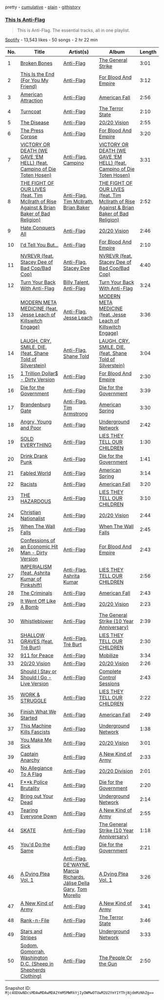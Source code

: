 pretty - [cumulative](/playlists/cumulative/37i9dQZF1DZ06evO1JIytk.md) - [plain](/playlists/plain/37i9dQZF1DZ06evO1JIytk) - [githistory](https://github.githistory.xyz/mackorone/spotify-playlist-archive/blob/main/playlists/plain/37i9dQZF1DZ06evO1JIytk)

### [This Is Anti\-Flag](https://open.spotify.com/playlist/37i9dQZF1DZ06evO1JIytk)

> This is Anti\-Flag\. The essential tracks, all in one playlist.

[Spotify](https://open.spotify.com/user/spotify) - 13,543 likes - 50 songs - 2 hr 22 min

| No. | Title | Artist(s) | Album | Length |
|---|---|---|---|---|
| 1 | [Broken Bones](https://open.spotify.com/track/3F3WJuZLS5I5aOcQLCbMGK) | [Anti\-Flag](https://open.spotify.com/artist/30sqtiTKIb1oDve0SdYayT) | [The General Strike](https://open.spotify.com/album/406J0Oguq0uZBtJmsc5juw) | 3:01 |
| 2 | [This Is the End \(For You My Friend\)](https://open.spotify.com/track/1jvqZQtbBGK5GJCGT615ao) | [Anti\-Flag](https://open.spotify.com/artist/30sqtiTKIb1oDve0SdYayT) | [For Blood And Empire](https://open.spotify.com/album/3B3gJszXnaDZMz8YVRZ1J2) | 3:12 |
| 3 | [American Attraction](https://open.spotify.com/track/0p8fUOBfWtGcaKGiD9drgJ) | [Anti\-Flag](https://open.spotify.com/artist/30sqtiTKIb1oDve0SdYayT) | [American Fall](https://open.spotify.com/album/2zcRMvP3i0me9zZqp61JF9) | 2:56 |
| 4 | [Turncoat](https://open.spotify.com/track/3HA8pLvjBGoBpDJbaLjFNo) | [Anti\-Flag](https://open.spotify.com/artist/30sqtiTKIb1oDve0SdYayT) | [The Terror State](https://open.spotify.com/album/1GHpqoqOxKzUBpHeUcWShP) | 2:10 |
| 5 | [The Disease](https://open.spotify.com/track/7rPQyZgkxzLHAUQhYl29aX) | [Anti\-Flag](https://open.spotify.com/artist/30sqtiTKIb1oDve0SdYayT) | [20/20 Vision](https://open.spotify.com/album/6e4jOwPyT9Xp9fy9nzuXDS) | 2:55 |
| 6 | [The Press Corpse](https://open.spotify.com/track/0mzqrv0bY7d5ECDfsRMUpf) | [Anti\-Flag](https://open.spotify.com/artist/30sqtiTKIb1oDve0SdYayT) | [For Blood And Empire](https://open.spotify.com/album/3B3gJszXnaDZMz8YVRZ1J2) | 3:20 |
| 7 | [VICTORY OR DEATH \(WE GAVE ‘EM HELL\) \(feat\. Campino of Die Toten Hosen\)](https://open.spotify.com/track/4P5rqjqcNmCkD5ipTUhhFS) | [Anti\-Flag](https://open.spotify.com/artist/30sqtiTKIb1oDve0SdYayT), [Campino](https://open.spotify.com/artist/4URwBrjUZk4M2L1bSfJCIs) | [VICTORY OR DEATH \(WE GAVE ‘EM HELL\) \(feat\. Campino of Die Toten Hosen\)](https://open.spotify.com/album/1g9OgCVZgWNVmQfHoSJ72Q) | 3:31 |
| 8 | [THE FIGHT OF OUR LIVES \(feat\. Tim McIlrath of Rise Against & Brian Baker of Bad Religion\)](https://open.spotify.com/track/1TZDfrtzmN70FKKeCcrwxT) | [Anti\-Flag](https://open.spotify.com/artist/30sqtiTKIb1oDve0SdYayT), [Tim McIlrath](https://open.spotify.com/artist/1ha9OccsctLTOMCFWTpC9Z), [Brian Baker](https://open.spotify.com/artist/6iIkHyTPwf0OrLGibZxT8Q) | [THE FIGHT OF OUR LIVES \(feat\. Tim McIlrath of Rise Against & Brian Baker of Bad Religion\)](https://open.spotify.com/album/52O9xBWemqkJRPWK3mDdCP) | 2:52 |
| 9 | [Hate Conquers All](https://open.spotify.com/track/6LnIBfJxftCiHM2mJ1iUfH) | [Anti\-Flag](https://open.spotify.com/artist/30sqtiTKIb1oDve0SdYayT) | [20/20 Vision](https://open.spotify.com/album/6e4jOwPyT9Xp9fy9nzuXDS) | 2:46 |
| 10 | [I'd Tell You But...](https://open.spotify.com/track/1iZKML1ki9knISenUIzXpM) | [Anti\-Flag](https://open.spotify.com/artist/30sqtiTKIb1oDve0SdYayT) | [For Blood And Empire](https://open.spotify.com/album/3B3gJszXnaDZMz8YVRZ1J2) | 2:10 |
| 11 | [NVREVR \(feat\. Stacey Dee of Bad Cop/Bad Cop\)](https://open.spotify.com/track/5i0eynynsGbrYn3i9MP7LV) | [Anti\-Flag](https://open.spotify.com/artist/30sqtiTKIb1oDve0SdYayT), [Stacey Dee](https://open.spotify.com/artist/5MzVW6bfqpL5hrSa9wfc9T) | [NVREVR \(feat\. Stacey Dee of Bad Cop/Bad Cop\)](https://open.spotify.com/album/5av6EgtQOT323PZhk2E8lU) | 4:40 |
| 12 | [Turn Your Back With Anti\-Flag](https://open.spotify.com/track/4hnR3vkREdoAIk5AMIp1E8) | [Billy Talent](https://open.spotify.com/artist/08yf5A2nS4XEeNvabDXqyg), [Anti\-Flag](https://open.spotify.com/artist/30sqtiTKIb1oDve0SdYayT) | [Turn Your Back With Anti\-Flag](https://open.spotify.com/album/7td1jC31dkN3AEfY2dosxZ) | 3:24 |
| 13 | [MODERN META MEDICINE \(feat\. Jesse Leach of Killswitch Engage\)](https://open.spotify.com/track/2fPKdiqwKvEdhtytC0kDED) | [Anti\-Flag](https://open.spotify.com/artist/30sqtiTKIb1oDve0SdYayT), [Jesse Leach](https://open.spotify.com/artist/1Lwi01HS3nSZxM9u9zr3CT) | [MODERN META MEDICINE \(feat\. Jesse Leach of Killswitch Engage\)](https://open.spotify.com/album/16zuCh6AvPoS058XshhseX) | 3:36 |
| 14 | [LAUGH\. CRY\. SMILE\. DIE\. \(feat\. Shane Told of Silverstein\)](https://open.spotify.com/track/3ksWMAOiMobIucBbEGuHW3) | [Anti\-Flag](https://open.spotify.com/artist/30sqtiTKIb1oDve0SdYayT), [Shane Told](https://open.spotify.com/artist/04Pv8STObLiJIKEm72YDPY) | [LAUGH\. CRY\. SMILE\. DIE\. \(feat\. Shane Told of Silverstein\)](https://open.spotify.com/album/2NgWggKqJHxlvzLkMrbhOP) | 3:04 |
| 15 | [1 Trillion Dollar$ \- Dirty Version](https://open.spotify.com/track/1dIYsviqWVfAOmkvZm8WQ2) | [Anti\-Flag](https://open.spotify.com/artist/30sqtiTKIb1oDve0SdYayT) | [For Blood And Empire](https://open.spotify.com/album/3B3gJszXnaDZMz8YVRZ1J2) | 2:30 |
| 16 | [Die for the Government](https://open.spotify.com/track/32DlWww7sxo7y6yJEgSeP9) | [Anti\-Flag](https://open.spotify.com/artist/30sqtiTKIb1oDve0SdYayT) | [Die for the Government](https://open.spotify.com/album/5q8xABjtqtUm4ItxT51NQP) | 3:39 |
| 17 | [Brandenburg Gate](https://open.spotify.com/track/34dVpPh6DpkCJ58sAQqYhp) | [Anti\-Flag](https://open.spotify.com/artist/30sqtiTKIb1oDve0SdYayT), [Tim Armstrong](https://open.spotify.com/artist/7v3ZMFl1E6X4isdEaOSnk3) | [American Spring](https://open.spotify.com/album/355URbzuPPjaXkBs7G20ee) | 3:30 |
| 18 | [Angry, Young and Poor](https://open.spotify.com/track/1PySNm0y4MSIfPhQ8iMHbH) | [Anti\-Flag](https://open.spotify.com/artist/30sqtiTKIb1oDve0SdYayT) | [Underground Network](https://open.spotify.com/album/0b1MZPPx0PqnAs6oiYPUpg) | 2:42 |
| 19 | [SOLD EVERYTHING](https://open.spotify.com/track/1Hdt94rsAHp0pugYJpuFd0) | [Anti\-Flag](https://open.spotify.com/artist/30sqtiTKIb1oDve0SdYayT) | [LIES THEY TELL OUR CHILDREN](https://open.spotify.com/album/2BM1TbbHbKLqcKmrmqS2aQ) | 1:30 |
| 20 | [Drink Drank Punk](https://open.spotify.com/track/2b9H8ocxdhOXoV6HeRvJNg) | [Anti\-Flag](https://open.spotify.com/artist/30sqtiTKIb1oDve0SdYayT) | [Die for the Government](https://open.spotify.com/album/5q8xABjtqtUm4ItxT51NQP) | 1:41 |
| 21 | [Fabled World](https://open.spotify.com/track/6aJQVrRpRyXSEN4ExRZ1RK) | [Anti\-Flag](https://open.spotify.com/artist/30sqtiTKIb1oDve0SdYayT) | [American Spring](https://open.spotify.com/album/355URbzuPPjaXkBs7G20ee) | 3:14 |
| 22 | [Racists](https://open.spotify.com/track/0JkYtPkStJkOyMbSaVEFB1) | [Anti\-Flag](https://open.spotify.com/artist/30sqtiTKIb1oDve0SdYayT) | [American Fall](https://open.spotify.com/album/2zcRMvP3i0me9zZqp61JF9) | 3:20 |
| 23 | [THE HAZARDOUS](https://open.spotify.com/track/0BgGgwBhHx7j7IiqShMCj8) | [Anti\-Flag](https://open.spotify.com/artist/30sqtiTKIb1oDve0SdYayT) | [LIES THEY TELL OUR CHILDREN](https://open.spotify.com/album/2BM1TbbHbKLqcKmrmqS2aQ) | 3:10 |
| 24 | [Christian Nationalist](https://open.spotify.com/track/3eLYXY21jpoIUfeUitUvuU) | [Anti\-Flag](https://open.spotify.com/artist/30sqtiTKIb1oDve0SdYayT) | [20/20 Vision](https://open.spotify.com/album/6e4jOwPyT9Xp9fy9nzuXDS) | 2:44 |
| 25 | [When The Wall Falls](https://open.spotify.com/track/4H37sUD0Hfx2vqODJInQQ9) | [Anti\-Flag](https://open.spotify.com/artist/30sqtiTKIb1oDve0SdYayT) | [When The Wall Falls](https://open.spotify.com/album/1gRbKCXYYJjE07OQeNNcel) | 2:45 |
| 26 | [Confessions of an Economic Hit Man \- Dirty Version](https://open.spotify.com/track/7b7RifetHxERla9vz3GATu) | [Anti\-Flag](https://open.spotify.com/artist/30sqtiTKIb1oDve0SdYayT) | [For Blood And Empire](https://open.spotify.com/album/3B3gJszXnaDZMz8YVRZ1J2) | 2:43 |
| 27 | [IMPERIALISM \(feat\. Ashrita Kumar of Pinkshift\)](https://open.spotify.com/track/6IE0899wRbZrrGX5NUE4Qj) | [Anti\-Flag](https://open.spotify.com/artist/30sqtiTKIb1oDve0SdYayT), [Ashrita Kumar](https://open.spotify.com/artist/7DSIiUGpsOMhqcyee4UGua) | [LIES THEY TELL OUR CHILDREN](https://open.spotify.com/album/2BM1TbbHbKLqcKmrmqS2aQ) | 2:56 |
| 28 | [The Criminals](https://open.spotify.com/track/6xZ5Q24NrZ2IowTyOfcWdz) | [Anti\-Flag](https://open.spotify.com/artist/30sqtiTKIb1oDve0SdYayT) | [American Fall](https://open.spotify.com/album/2zcRMvP3i0me9zZqp61JF9) | 2:43 |
| 29 | [It Went Off Like A Bomb](https://open.spotify.com/track/6DQpiHiVdg4oKu9HdvaGEQ) | [Anti\-Flag](https://open.spotify.com/artist/30sqtiTKIb1oDve0SdYayT) | [20/20 Vision](https://open.spotify.com/album/6e4jOwPyT9Xp9fy9nzuXDS) | 2:23 |
| 30 | [Whistleblower](https://open.spotify.com/track/38XwnC082qy2o9K437Wgbo) | [Anti\-Flag](https://open.spotify.com/artist/30sqtiTKIb1oDve0SdYayT) | [The General Strike \(10 Year Anniversary\)](https://open.spotify.com/album/0HrNCNxt4ps1IJsqURkjEE) | 2:39 |
| 31 | [SHALLOW GRAVES \(feat\. Tré Burt\)](https://open.spotify.com/track/73cjHHahioDVocCvdDcre2) | [Anti\-Flag](https://open.spotify.com/artist/30sqtiTKIb1oDve0SdYayT), [Tré Burt](https://open.spotify.com/artist/5e5Zm5z8OPycf55hgDxKIc) | [LIES THEY TELL OUR CHILDREN](https://open.spotify.com/album/2BM1TbbHbKLqcKmrmqS2aQ) | 2:30 |
| 32 | [911 for Peace](https://open.spotify.com/track/4CrufimpcYAOqighojrziP) | [Anti\-Flag](https://open.spotify.com/artist/30sqtiTKIb1oDve0SdYayT) | [Mobilize](https://open.spotify.com/album/2qFZdRj2TtLPI36n7XQK9I) | 3:34 |
| 33 | [20/20 Vision](https://open.spotify.com/track/3T9zYweiNqs9MbXhj6IPCo) | [Anti\-Flag](https://open.spotify.com/artist/30sqtiTKIb1oDve0SdYayT) | [20/20 Vision](https://open.spotify.com/album/6e4jOwPyT9Xp9fy9nzuXDS) | 2:26 |
| 34 | [Should I Stay or Should I Go \- Live Version](https://open.spotify.com/track/6RUQBnoaTvJWmeKWonkJwB) | [Anti\-Flag](https://open.spotify.com/artist/30sqtiTKIb1oDve0SdYayT) | [Complete Control Sessions](https://open.spotify.com/album/7sKPLjegUKYQewu3ytf0Si) | 2:43 |
| 35 | [WORK & STRUGGLE](https://open.spotify.com/track/3zF9b1R7lCz98gqbbUCKlZ) | [Anti\-Flag](https://open.spotify.com/artist/30sqtiTKIb1oDve0SdYayT) | [LIES THEY TELL OUR CHILDREN](https://open.spotify.com/album/2BM1TbbHbKLqcKmrmqS2aQ) | 2:22 |
| 36 | [Finish What We Started](https://open.spotify.com/track/0LkSPDuV9ROmUYlr14w9oE) | [Anti\-Flag](https://open.spotify.com/artist/30sqtiTKIb1oDve0SdYayT) | [American Fall](https://open.spotify.com/album/2zcRMvP3i0me9zZqp61JF9) | 2:49 |
| 37 | [This Machine Kills Fascists](https://open.spotify.com/track/1ZFpMCNOL0IMqNRcOHE5e9) | [Anti\-Flag](https://open.spotify.com/artist/30sqtiTKIb1oDve0SdYayT) | [Underground Network](https://open.spotify.com/album/0b1MZPPx0PqnAs6oiYPUpg) | 1:38 |
| 38 | [You Make Me Sick](https://open.spotify.com/track/4ymvRa2W35pidqnOX7Ruiy) | [Anti\-Flag](https://open.spotify.com/artist/30sqtiTKIb1oDve0SdYayT) | [20/20 Vision](https://open.spotify.com/album/6e4jOwPyT9Xp9fy9nzuXDS) | 3:01 |
| 39 | [Captain Anarchy](https://open.spotify.com/track/1tqC8SbK0zAPOOhq0YXc5Z) | [Anti\-Flag](https://open.spotify.com/artist/30sqtiTKIb1oDve0SdYayT) | [A New Kind of Army](https://open.spotify.com/album/1Y0Z1edYpuumeeELWdseMv) | 2:33 |
| 40 | [No Allegiance To A Flag](https://open.spotify.com/track/798wYM5enzA8WSIIpLdtlw) | [Anti\-Flag](https://open.spotify.com/artist/30sqtiTKIb1oDve0SdYayT) | [20/20 Division](https://open.spotify.com/album/3thDALJX9mvXyJVNSqHwd7) | 2:01 |
| 41 | [F\*\*k Police Brutality](https://open.spotify.com/track/7znoroIV2dSMcjpv7ZxnLh) | [Anti\-Flag](https://open.spotify.com/artist/30sqtiTKIb1oDve0SdYayT) | [Die for the Government](https://open.spotify.com/album/5q8xABjtqtUm4ItxT51NQP) | 2:20 |
| 42 | [Bring out Your Dead](https://open.spotify.com/track/1QD2adVcChL5WjGmsWhoJ9) | [Anti\-Flag](https://open.spotify.com/artist/30sqtiTKIb1oDve0SdYayT) | [Underground Network](https://open.spotify.com/album/0b1MZPPx0PqnAs6oiYPUpg) | 2:14 |
| 43 | [Tearing Everyone Down](https://open.spotify.com/track/4Y8ZO4vKghbTlKFi5Fx547) | [Anti\-Flag](https://open.spotify.com/artist/30sqtiTKIb1oDve0SdYayT) | [A New Kind of Army](https://open.spotify.com/album/1Y0Z1edYpuumeeELWdseMv) | 2:55 |
| 44 | [SKATE](https://open.spotify.com/track/6yd9HSGpSnunM8kLum15HC) | [Anti\-Flag](https://open.spotify.com/artist/30sqtiTKIb1oDve0SdYayT) | [The General Strike \(10 Year Anniversary\)](https://open.spotify.com/album/0HrNCNxt4ps1IJsqURkjEE) | 1:18 |
| 45 | [You'd Do the Same](https://open.spotify.com/track/6XmmqYxSC4faXhsrsXqUKs) | [Anti\-Flag](https://open.spotify.com/artist/30sqtiTKIb1oDve0SdYayT) | [Die for the Government](https://open.spotify.com/album/5q8xABjtqtUm4ItxT51NQP) | 2:21 |
| 46 | [A Dying Plea Vol\. 1](https://open.spotify.com/track/0NlxbDDwdVSQm1DQz2EZUo) | [Anti\-Flag](https://open.spotify.com/artist/30sqtiTKIb1oDve0SdYayT), [DE'WAYNE](https://open.spotify.com/artist/4lpKeKXJYkglSWyEmnOF7O), [Marcia Richards](https://open.spotify.com/artist/1I1Psp3G5rPd9Wz4uBE3Zu), [Jálise Della Gary](https://open.spotify.com/artist/0f5kdcCaSt4HSPvBKuXvYv), [Tom Morello](https://open.spotify.com/artist/74NBPbyyftqJ4SpDZ4c1Ed) | [A Dying Plea Vol\. 1](https://open.spotify.com/album/0ippbK45L6BKnSfpaAFf4V) | 3:26 |
| 47 | [A New Kind of Army](https://open.spotify.com/track/0ZpIkt4KFc38LzuiHwFkX2) | [Anti\-Flag](https://open.spotify.com/artist/30sqtiTKIb1oDve0SdYayT) | [A New Kind of Army](https://open.spotify.com/album/1Y0Z1edYpuumeeELWdseMv) | 3:41 |
| 48 | [Rank\-n\-File](https://open.spotify.com/track/1lcSbWCkd56TB7NPedWPDs) | [Anti\-Flag](https://open.spotify.com/artist/30sqtiTKIb1oDve0SdYayT) | [The Terror State](https://open.spotify.com/album/1GHpqoqOxKzUBpHeUcWShP) | 3:46 |
| 49 | [Stars and Stripes](https://open.spotify.com/track/61QnLM7lbEhwIe3umKpeNI) | [Anti\-Flag](https://open.spotify.com/artist/30sqtiTKIb1oDve0SdYayT) | [Underground Network](https://open.spotify.com/album/0b1MZPPx0PqnAs6oiYPUpg) | 3:33 |
| 50 | [Sodom, Gomorrah, Washington D.C\. \(Sheep in Shepherds Clothing\)](https://open.spotify.com/track/6yYrpq7dyqQGxw5XB9nShv) | [Anti\-Flag](https://open.spotify.com/artist/30sqtiTKIb1oDve0SdYayT) | [The People Or the Gun](https://open.spotify.com/album/5PAiVz2v0z9FqOI7e9Ebvn) | 2:50 |

Snapshot ID: `Mjc4ODUwNDcsMDAwMDAwMDA2YmM5MWRkYjIyOWMwOTUwM2U2YmY1YThjNjdmMzNhZg==`
